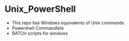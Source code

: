 # Unix_PowerShell
- This repo has Windows equivalents of Unix commands
- Powershell Commandlets
- BATCH scripts for windows
